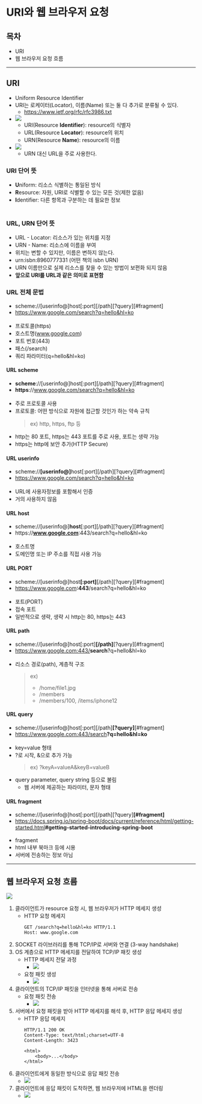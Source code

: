 # URI와 웹 브라우저 요청
## 목차
- URI
- 웹 브라우저 요청 흐름
___
## URI
- Uniform Resource Identifier
- URI는 로케이터(Locator), 이름(Name) 또는 둘 다 추가로 분류될 수 있다.
    - https://www.ietf.org/rfc/rfc3986.txt
- ![](imgs/1.PNG)
    - URI(Resource <b>Identifier</b>): resource의 식별자
    - URL(Resource <b>Locator</b>): resource의 위치
    - URN(Resource <b>Name</b>): resource의 이름
- ![](imgs/2.PNG)
    - URN 대신 URL을 주로 사용한다.
### URI 단어 뜻
- <b>U</b>niform: 리소스 식별하는 통일된 방식
- <b>R</b>esource: 자원, URI로 식별할 수 있는 모든 것(제한 없음)
- <b>I</b>dentifier: 다른 항목과 구분하는 데 필요한 정보<br><br>
### URL, URN 단어 뜻
- URL - Locator: 리소스가 있는 위치를 지정
- URN - Name: 리소스에 이름을 부여
- 위치는 변할 수 있지만, 이름은 변하지 않는다.
- urn:isbn:8960777331 (어떤 책의 isbn URN)
- URN 이름만으로 실제 리소스를 찾을 수 있는 방법이 보편화 되지 않음
- <b>앞으로 URI를 URL과 같은 의미로 표현함</b>
### URL 전체 문법
- scheme://[userinfo@]host[:port][/path][?query][#fragment]
- https://www.google.com/search?q=hello&hl=ko<br><br>
- 프로토콜(https)
- 호스트명(www.google.com)
- 포트 번호(443)
- 패스(/search)
- 쿼리 파라미터(q=hello&hl=ko)
#### URL scheme
- <b>scheme</b>://[userinfo@]host[:port][/path][?query][#fragment]
- <b>https</b>://www.google.com/search?q=hello&hl=ko<br><br>
- 주로 프로토콜 사용
- 프로토콜: 어떤 방식으로 자원에 접근할 것인가 하는 약속 규칙
    > ex) http, https, ftp 등
- http는 80 포트, https는 443 포트를 주로 사용, 포트는 생략 가능
- https는 http에 보안 추가(HTTP Secure)
#### URL userinfo
- scheme://<b>[userinfo@]</b>host[:port][/path][?query][#fragment]
- https://www.google.com/search?q=hello&hl=ko<br><br>
- URL에 사용자정보를 포함해서 인증
- 거의 사용하지 않음
#### URL host
- scheme://[userinfo@]<b>host</b>[:port][/path][?query][#fragment]
- https://<b>www.google.com</b>:443/search?q=hello&hl=ko<br><br>
- 호스트명
- 도메인명 또는 IP 주소를 직접 사용 가능
#### URL PORT
- scheme://[userinfo@]host<b>[:port]</b>[/path][?query][#fragment]
- https://www.google.com<b>:443</b>/search?q=hello&hl=ko<br><br>
- 포트(PORT)
- 접속 포트
- 일반적으로 생략, 생략 시 http는 80, https는 443
#### URL path
- scheme://[userinfo@]host[:port]<b>[/path]</b>[?query][#fragment]
- https://www.google.com:443/<b>search</b>?q=hello&hl=ko<br><br>
- 리소스 경로(path), 계층적 구조
    > ex)
    > - /home/file1.jpg
    > - /members
    > - /members/100, /items/iphone12
#### URL query
- scheme://[userinfo@]host[:port][/path]<b>[?query]</b>[#fragment]
- https://www.google.com:443/search<b>?q=hello&hl=ko</b><br><br>
- key=value 형태
- ?로 시작, &으로 추가 가능
    > ex) ?keyA=valueA&keyB=valueB
- query parameter, query string 등으로 불림
    - 웹 서버에 제공하는 파라미터, 문자 형태
#### URL fragment
- scheme://[userinfo@]host[:port][/path][?query]<b>[#fragment]</b>
- https://docs.spring.io/spring-boot/docs/current/reference/html/getting-started.html<b>#getting-started-introducing-spring-boot</b><br><br>
- fragment
- html 내부 북마크 등에 시용
- 서버에 전송하는 정보 아님
___
## 웹 브라우저 요청 흐름
![](imgs/3.PNG)
1. 클라이언트가 resource 요청 시, 웹 브라우저가 HTTP 메세지 생성
    - HTTP 요청 메세지
        ```
        GET /search?q=hello&hl=ko HTTP/1.1
        Host: www.google.com
        ```
2. SOCKET 라이브러리를 통해 TCP/IP로 서버와 연결 (3-way handshake)
3. OS 계층으로 HTTP 메세지를 전달하여 TCP/IP 패킷 생성
    - HTTP 메세지 전달 과정
        - ![](imgs/4.PNG)
    - 요청 패킷 생성
        - ![](imgs/5.PNG)
4. 클라이언트의 TCP/IP 패킷을 인터넷을 통해 서버로 전송
    - 요청 패킷 전송
        - ![](imgs/6.PNG)
5. 서버에서 요청 패킷을 받아 HTTP 메세지를 해석 후, HTTP 응답 메세지 생성
    - HTTP 응답 메세지
        ```
        HTTP/1.1 200 OK
        Content-Type: text/html;charset=UTF-8
        Content-Length: 3423

        <html>
            <body>...</body>
        </html>
        ```
6. 클라이언트에게 동일한 방식으로 응답 패킷 전송
    - ![](imgs/7.PNG)
7. 클라이언트에 응답 패킷이 도착하면, 웹 브라우저에 HTML을 렌더링
   - ![](imgs/8.PNG)